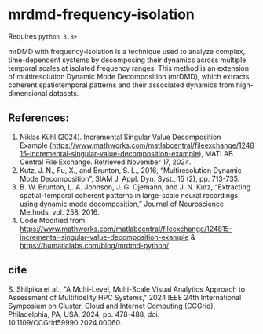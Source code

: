 # mrdmd-frequency-isolation

Requires `python 3.8+`

mrDMD with frequency-isolation is a technique used to analyze complex, time-dependent systems by decomposing their dynamics across multiple temporal scales at isolated frequency ranges. This method is an extension of multiresolution Dynamic Mode Decomposition (mrDMD), which extracts coherent spatiotemporal patterns and their associated dynamics from high-dimensional datasets.

## References:
1. Niklas Kühl (2024). Incremental Singular Value Decomposition Example (https://www.mathworks.com/matlabcentral/fileexchange/124815-incremental-singular-value-decomposition-example), MATLAB Central File Exchange. Retrieved November 17, 2024.
2. Kutz, J. N., Fu, X., and Brunton, S. L., 2016, “Multiresolution Dynamic Mode Decomposition”, SIAM J. Appl. Dyn. Syst., 15 (2), pp. 713-735.
3. B. W. Brunton, L. A. Johnson, J. G. Ojemann, and J. N. Kutz, “Extracting spatial–temporal coherent patterns in large-scale neural recordings using dynamic mode decomposition,” Journal of Neuroscience Methods, vol. 258, 2016.
4. Code Modified from https://www.mathworks.com/matlabcentral/fileexchange/124815-incremental-singular-value-decomposition-example & https://humaticlabs.com/blog/mrdmd-python/ 

## cite
S. Shilpika et al., "A Multi-Level, Multi-Scale Visual Analytics Approach to Assessment of Multifidelity HPC Systems," 2024 IEEE 24th International Symposium on Cluster, Cloud and Internet Computing (CCGrid), Philadelphia, PA, USA, 2024, pp. 478-488, doi: 10.1109/CCGrid59990.2024.00060.
